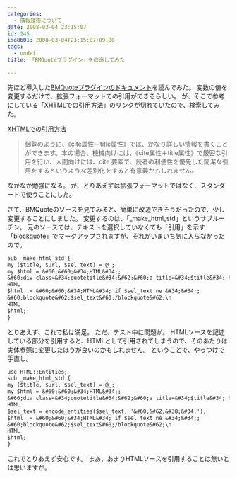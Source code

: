 ```yaml
---
categories:
  - 情報技術について
date: 2008-03-04 23:15:07
id: 245
iso8601: 2008-03-04T23:15:07+09:00
tags:
  - undef
title: 「BMQuoteプラグイン」を改造してみた

---
```


先ほど導入した<a title="BMQuoteプラグイン" href="http://labs.m-logic.jp/plugins/mt-bmquote/docs/mt-bmquote.html">BMQuoteプラグインのドキュメント</a>を読んでみた。
変数の値を変更するだけで、拡張フォーマットでの引用ができるらしい。
が、そこで参考にしている「XHTMLでの引用方法」のリンクが切れていたので、検索してみた。
<div class="quotetitle"><a title="XHTMLでの引用方法" href="http://www.nagaitosiya.com/c/quotation.html">XHTMLでの引用方法</a></div>
<blockquote>御覧のように、《cite属性＋title属性》では、かなり詳しい情報を書くことができます。本の場合、機械向けには、《cite属性＋title属性》で厳密な引用を行い、人間向けには、cite 要素で、読者の利便性を優先した簡潔な引用をするというような差別化をすると有意義かもしれません。</blockquote>
なかなか勉強になる。
が、とりあえずは拡張フォーマットではなく、スタンダードで使うことにした。


さて、BMQuoteのソースを見てみると、簡単に改造できそうだったので、少し変更することにしました。
変更するのは、「_make_html_std」というサブルーチン。
元のソースでは、テキストを選択していなくても「引用」を示す「blockquote」でマークアップされますが、それがいまいち気に入らなかったので。
```default
sub _make_html_std {
my ($title, $url, $sel_text) = @_;
my $html = &#60;&#60;&#34;HTML&#34;;
&#60;div class=&#34;quotetitle&#34;&#62;&#60;a title=&#34;$title&#34; href=&#34;$url&#34; target=&#34;_blank&#34;&#62;$title&#60;/a&#62;&#60;/div&#62;\n
HTML
$html .= &#60;&#60;&#34;HTML&#34; if $sel_text ne &#34;&#34;;
&#60;blockquote&#62;$sel_text&#60;/blockquote&#62;\n
HTML
$html;
}
```
とりあえず、これで私は満足。
ただ、テスト中に問題が。
HTMLソースを記述している部分を引用すると、HTMLとして引用されてしまうので、そのあたりは実体参照に変更したほうが良いのかもしれません。
ということで、やっつけで手直し。
```default
use HTML::Entities;
sub _make_html_std {
my ($title, $url, $sel_text) = @_;
my $html = &#60;&#60;&#34;HTML&#34;;
&#60;div class=&#34;quotetitle&#34;&#62;&#60;a title=&#34;$title&#34; href=&#34;$url&#34; target=&#34;_blank&#34;&#62;$title&#60;/a&#62;&#60;/div&#62;\n
HTML
$sel_text = encode_entities($sel_text, '&#60;&#62;&#38;&#34;');
$html .= &#60;&#60;&#34;HTML&#34; if $sel_text ne &#34;&#34;;
&#60;blockquote&#62;$sel_text&#60;/blockquote&#62;\n
HTML
$html;
}
```
これでとりあえず安心です。
まあ、あまりHTMLソースを引用することは無いとは思いますが&#133;。
    	